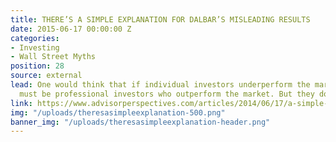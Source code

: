 ```yaml
---
title: THERE’S A SIMPLE EXPLANATION FOR DALBAR’S MISLEADING RESULTS
date: 2015-06-17 00:00:00 Z
categories:
- Investing
- Wall Street Myths
position: 28
source: external
lead: One would think that if individual investors underperform the market, then it
  must be professional investors who outperform the market. But they don’t.
link: https://www.advisorperspectives.com/articles/2014/06/17/a-simple-explanation-for-dalbar-s-misleading-results
img: "/uploads/theresasimpleexplanation-500.png"
banner_img: "/uploads/theresasimpleexplanation-header.png"
---
```


